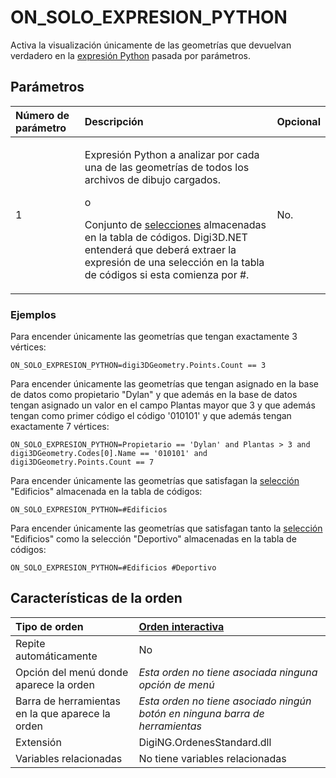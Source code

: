 # ON\_SOLO\_EXPRESION\_PYTHON

Activa la visualización únicamente de las geometrías que devuelvan verdadero en la [expresión Python](../../../../editor-de-tablas-de-codigos/pestanas/selecciones.md) pasada por parámetros.

## Parámetros

<table>
  <thead>
    <tr>
      <th style="text-align:left">N&#xFA;mero de par&#xE1;metro</th>
      <th style="text-align:left">Descripci&#xF3;n</th>
      <th style="text-align:left">Opcional</th>
    </tr>
  </thead>
  <tbody>
    <tr>
      <td style="text-align:left">1</td>
      <td style="text-align:left">
        <p>Expresi&#xF3;n Python a analizar por cada una de las geometr&#xED;as de
          todos los archivos de dibujo cargados.</p>
        <p></p>
        <p>o
          <br />
        </p>
        <p>Conjunto de <a href="../../../../editor-de-tablas-de-codigos/pestanas/selecciones.md">selecciones</a> almacenadas
          en la tabla de c&#xF3;digos. Digi3D.NET entender&#xE1; que deber&#xE1;
          extraer la expresi&#xF3;n de una selecci&#xF3;n en la tabla de c&#xF3;digos
          si esta comienza por #.</p>
      </td>
      <td style="text-align:left">No.</td>
    </tr>
  </tbody>
</table>

### Ejemplos

Para encender únicamente las geometrías que tengan exactamente 3 vértices:

```text
ON_SOLO_EXPRESION_PYTHON=digi3DGeometry.Points.Count == 3
```

Para encender únicamente las geometrías que tengan asignado en la base de datos como propietario "Dylan" y que además en la base de datos tengan asignado un valor en el campo Plantas mayor que 3 y que además tengan como primer código el código '010101' y que además tengan exactamente 7 vértices:

```text
ON_SOLO_EXPRESION_PYTHON=Propietario == 'Dylan' and Plantas > 3 and digi3DGeometry.Codes[0].Name == '010101' and digi3DGeometry.Points.Count == 7
```

Para encender únicamente las geometrías que satisfagan la [selección ](../../../../editor-de-tablas-de-codigos/pestanas/selecciones.md)"Edificios" almacenada en la tabla de códigos:

```text
ON_SOLO_EXPRESION_PYTHON=#Edificios
```

Para encender únicamente las geometrías que satisfagan tanto la [selección ](../../../../editor-de-tablas-de-codigos/pestanas/selecciones.md)"Edificios" como la selección "Deportivo" almacenadas en la tabla de códigos:

```text
ON_SOLO_EXPRESION_PYTHON=#Edificios #Deportivo
```

## Características de la orden

| Tipo de orden | [Orden interactiva](off.md) |
| :--- | :--- |
| Repite automáticamente | No |
| Opción del menú donde aparece la orden | _Esta orden no tiene asociada ninguna opción de menú_ |
| Barra de herramientas en la que aparece la orden | _Esta orden no tiene asociado ningún botón en ninguna barra de herramientas_ |
| Extensión | DigiNG.OrdenesStandard.dll |
| Variables relacionadas | No tiene variables relacionadas |

